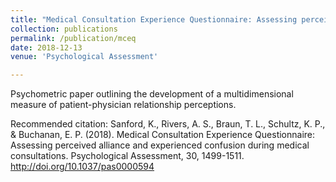 ```yaml
---
title: "Medical Consultation Experience Questionnaire: Assessing perceived alliance and experienced confusion during medical consultations"
collection: publications
permalink: /publication/mceq
date: 2018-12-13
venue: 'Psychological Assessment'

---
```

Psychometric paper outlining the development of a multidimensional measure of patient-physician relationship perceptions. 

Recommended citation: Sanford, K., Rivers, A. S., Braun, T. L., Schultz, K. P., & Buchanan, E. P. (2018). Medical Consultation Experience Questionnaire: Assessing perceived alliance and experienced confusion during medical consultations. Psychological Assessment, 30, 1499-1511. http://doi.org/10.1037/pas0000594
